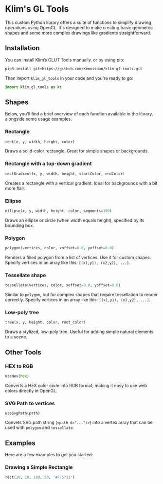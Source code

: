# Klim's GL Tools

This custom Python library offers a suite of functions to simplify drawing operations using OpenGL. It's designed to make creating basic geometric shapes and some more complex drawings like gradients straightforward.

## Installation

You can install Klim’s GLUT Tools manually, or by using pip:
```bash
pip3 install git+https://github.com/Kennisoan/klim-gl-tools.git
```
Then import `klim_gl_tools` in your code and you're ready to go:
```python
import klim_gl_tools as kt
```

## Shapes
Below, you'll find a brief overview of each function available in the library, alongside some usage examples.

### Rectangle
```python
rect(x, y, width, height, color)
```
Draws a solid-color rectangle. Great for simple shapes or backgrounds.

### Rectangle with a top-down gradient
```python
rectGradient(x, y, width, height, startColor, endColor)
```
Creates a rectangle with a vertical gradient. Ideal for backgrounds with a bit more flair.

### Ellipse
```python
ellipse(x, y, width, height, color, segments=100)
```
Draws an ellipse or circle (when width equals height), specified by its bounding box.

### Polygon
```python
polygon(vertices, color, xoffset=0.0, yoffset=0.0)
```
Renders a filled polygon from a list of vertices. Use it for custom shapes. Specify vertices in an array like this: `[(x1,y1), (x2,y2), ...]`.

### Tessellate shape
```python
tessellate(vertices, color, xoffset=0.0, yoffset=0.0)
```
Similar to `polygon`, but for complex shapes that require tessellation to render correctly. Specify vertices in an array like this: `[(x1,y1), (x2,y2), ...]`.

### Low-poly tree
```python
tree(x, y, height, color, root_color)
```
Draws a stylized, low-poly tree. Useful for adding simple natural elements to a scene.

## Other Tools

### HEX to RGB
```python
useHex(hex)
```
Converts a HEX color code into RGB format, making it easy to use web colors directly in OpenGL.

### SVG Path to vertices
```
useSvgPath(path)
```
Convets SVG path string (`<path d="..."/>`) into a vertex array that can be used with `polygon` and `tessellate`.

## Examples

Here are a few examples to get you started:

### Drawing a Simple Rectangle
```python
rect(10, 10, 100, 50, '#FF5733')
```
